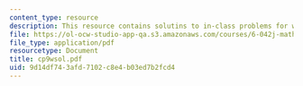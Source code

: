 ```yaml
---
content_type: resource
description: This resource contains solutins to in-class problems for week 9, wednesday.
file: https://ol-ocw-studio-app-qa.s3.amazonaws.com/courses/6-042j-mathematics-for-computer-science-fall-2005/9d14df743afd7102c8e4b03ed7b2fcd4_cp9wsol.pdf
file_type: application/pdf
resourcetype: Document
title: cp9wsol.pdf
uid: 9d14df74-3afd-7102-c8e4-b03ed7b2fcd4
---
```

